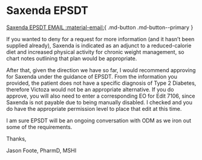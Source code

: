 # Saxenda EPSDT

[Saxenda EPSDT EMAIL :material-email:](https://mygainwell-my.sharepoint.com/:u:/r/personal/christopher_nguyen_gainwelltechnologies_com/Documents/Evergreen/Emails/FW_%20Saxenda%20EPSDT%20.msg?csf=1&web=1&e=7stnnn){ .md-button .md-button--primary }

If you wanted to deny for a request for more information (and it hasn’t been supplied already), Saxenda is indicated as an adjunct to a reduced-calorie diet and increased physical activity for chronic weight management, so chart notes outlining that plan would be appropriate.
 
After that, given the direction we have so far, I would recommend approving for Saxenda under the guidance of EPSDT. From the information you provided, the patient does not have a specific diagnosis of Type 2 Diabetes, therefore Victoza would not be an appropriate alternative.
If you do approve, you will also need to enter a corresponding EO for Edit 7106, since Saxenda is not payable due to being manually disabled. I checked and you do have the appropriate permission level to place that edit at this time.
 
I am sure EPSDT will be an ongoing conversation with ODM as we iron out some of the requirements.
 
Thanks,
 
Jason Foote, PharmD, MSHI
